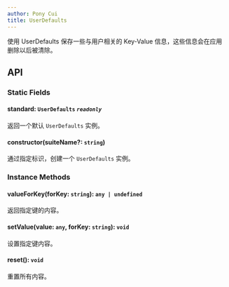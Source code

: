 ```yaml
---
author: Pony Cui
title: UserDefaults
---
```


使用 UserDefaults 保存一些与用户相关的 Key-Value 信息，这些信息会在应用删除以后被清除。

## API

### Static Fields

#### standard: `UserDefaults` *`readonly`*
返回一个默认 ```UserDefaults``` 实例。

#### constructor(suiteName?: `string`)
通过指定标识，创建一个 ```UserDefaults``` 实例。

### Instance Methods

#### valueForKey(forKey: `string`): `any | undefined`
返回指定键的内容。

#### setValue(value: `any`, forKey: `string`): `void`
设置指定键内容。

#### reset(): `void`
重置所有内容。

